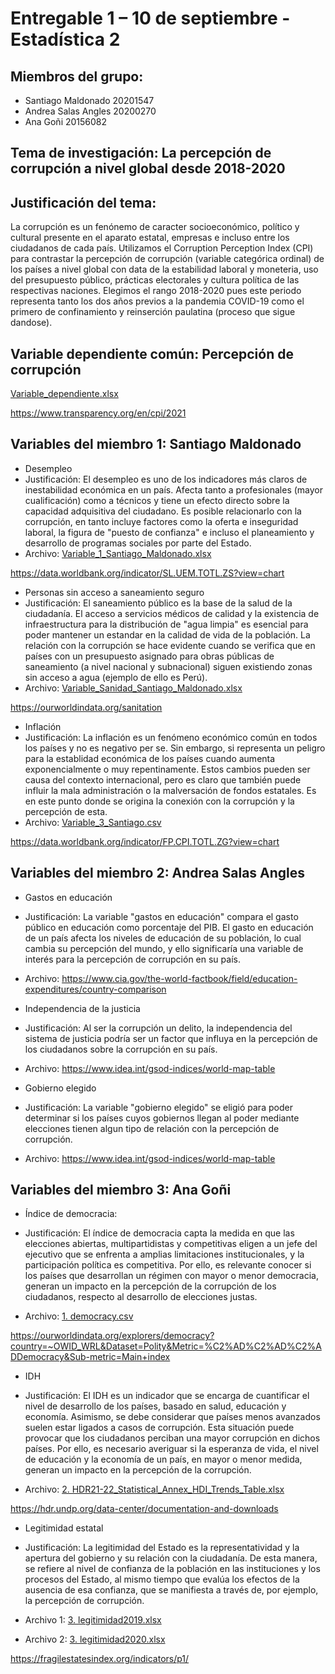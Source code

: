 # Entregable 1 – 10 de septiembre - Estadística 2

## Miembros del grupo:

+ Santiago Maldonado 20201547
+ Andrea Salas Angles 20200270
+ Ana Goñi 20156082

## Tema de investigación: La percepción de corrupción a nivel global desde 2018-2020

## Justificación del tema: 

La corrupción es un fenónemo de caracter socioeconómico, político y cultural presente en el aparato estatal, empresas e incluso entre los ciudadanos de cada país. Utilizamos el Corruption Perception Index (CPI) para contrastar la percepción de corrupción (variable categórica ordinal) de los países a nivel global con data de la estabilidad laboral y moneteria, uso del presupuesto público, prácticas electorales y cultura política de las respectivas naciones. Elegimos el rango 2018-2020 pues este periodo representa tanto los dos años previos a la pandemia COVID-19 como el primero de confinamiento y reinserción paulatina (proceso que sigue dandose). 

## Variable dependiente común: Percepción de corrupción

[Variable_dependiente.xlsx](https://github.com/santiagomv29/PRACTICAS_ESTA2/files/9540115/Variable_dependiente.xlsx)

https://www.transparency.org/en/cpi/2021

## Variables del miembro 1: Santiago Maldonado

+ Desempleo
+ Justificación: El desempleo es uno de los indicadores más claros de inestabilidad económica en un país. Afecta tanto a profesionales (mayor cualificación) como a técnicos y tiene un efecto directo sobre la capacidad adquisitiva del ciudadano. Es posible relacionarlo con la corrupción, en tanto incluye factores como la oferta e inseguridad laboral, la figura de "puesto de confianza" e incluso el planeamiento y desarrollo de programas sociales por parte del Estado. 
+ Archivo: [Variable_1_Santiago_Maldonado.xlsx](https://github.com/santiagomv29/PRACTICAS_ESTA2/files/9720955/Variable_1_Santiago_Maldonado.xlsx)

https://data.worldbank.org/indicator/SL.UEM.TOTL.ZS?view=chart

+ Personas sin acceso a saneamiento seguro
+ Justificación: El saneamiento público es la base de la salud de la ciudadanía. El acceso a servicios médicos de calidad y la existencia de infraestructura para la distribución de "agua limpia" es esencial para poder mantener un estandar en la calidad de vida de la población. La relación con la corrupción se hace evidente cuando se verifica que en países con un presupuesto asignado para obras públicas de saneamiento (a nivel nacional y subnacional) siguen existiendo zonas sin acceso a agua (ejemplo de ello es Perú). 
+ Archivo: [Variable_Sanidad_Santiago_Maldonado.xlsx](https://github.com/santiagomv29/PRACTICAS_ESTA2/files/9726920/Variable_Sanidad_Santiago_Maldonado.xlsx)

https://ourworldindata.org/sanitation

+ Inflación
+ Justificación: La inflación es un fenómeno económico común en todos los países y no es negativo per se. Sin embargo, si representa un peligro para la establidad económica de los países cuando aumenta exponencialmente o muy repentinamente. Estos cambios pueden ser causa del contexto internacional, pero es claro que también puede influir la mala administración o la malversación de fondos estatales. Es en este punto donde se origina la conexión con la corrupción y la percepción de esta. 
+ Archivo: [Variable_3_Santiago.csv](https://github.com/santiagomv29/PRACTICAS_ESTA2/files/9540161/Variable_3_Santiago.csv)

https://data.worldbank.org/indicator/FP.CPI.TOTL.ZG?view=chart

## Variables del miembro 2: Andrea Salas Angles

+ Gastos en educación
+ Justificación: La variable "gastos en educación" compara el gasto público en educación como porcentaje del PIB. El gasto en educación de un país afecta los niveles de educación de su población, lo cual cambia su percepción del mundo, y ello significaría una variable de interés para la percepción de corrupción en su país.
+ Archivo: https://www.cia.gov/the-world-factbook/field/education-expenditures/country-comparison

+ Independencia de la justicia 
+ Justificación: Al ser la corrupción un delito, la independencia del sistema de justicia podría ser un factor que influya en la percepción de los ciudadanos sobre la corrupción en su país. 
+ Archivo: https://www.idea.int/gsod-indices/world-map-table

+ Gobierno elegido 
+ Justificación: La variable "gobierno elegido" se eligió para poder determinar si los países cuyos gobiernos llegan al poder mediante elecciones tienen algun tipo de relación con la percepción de corrupción. 
+ Archivo: https://www.idea.int/gsod-indices/world-map-table


## Variables del miembro 3: Ana Goñi

+ Índice de democracia:
+ Justificación: El índice de democracia capta la medida en que las elecciones abiertas, multipartidistas y competitivas eligen a un jefe del ejecutivo que se enfrenta a amplias limitaciones institucionales, y la participación política es competitiva. Por ello, es relevante conocer si los países que desarrollan un régimen con mayor o menor democracia, generan un impacto en la percepción de la corrupción de los ciudadanos, respecto al desarrollo de elecciones justas.

+ Archivo: [1. democracy.csv](https://github.com/santiagomv29/PRACTICAS_ESTA2/files/9540029/1.democracy.csv)

https://ourworldindata.org/explorers/democracy?country=~OWID_WRL&Dataset=Polity&Metric=%C2%AD%C2%AD%C2%ADDemocracy&Sub-metric=Main+index


+ IDH
+ Justificación: El IDH es un indicador que se encarga de cuantificar el nivel de desarrollo de los países, basado en salud, educación y economía. Asimismo, se debe considerar que países menos avanzados suelen estar ligados a casos de corrupción. Esta situación puede provocar que los ciudadanos perciban una mayor corrupción en dichos países. Por ello, es necesario averiguar si la esperanza de vida, el nivel de educación y la economía de un país, en mayor o menor medida, generan un impacto en la percepción de la corrupción.

+ Archivo: [2. HDR21-22_Statistical_Annex_HDI_Trends_Table.xlsx](https://github.com/santiagomv29/PRACTICAS_ESTA2/files/9540030/2.HDR21-22_Statistical_Annex_HDI_Trends_Table.xlsx)

https://hdr.undp.org/data-center/documentation-and-downloads


+ Legitimidad estatal
+ Justificación: La legitimidad del Estado es la representatividad y la apertura del gobierno y su relación con la ciudadanía. De esta manera, se refiere al nivel de confianza de la población en las instituciones y los procesos del Estado, al mismo tiempo que evalúa los efectos de la ausencia de esa confianza, que se manifiesta a través de, por ejemplo, la percepción de corrupción.

+ Archivo 1: [3. legitimidad2019.xlsx](https://github.com/santiagomv29/PRACTICAS_ESTA2/files/9731172/3.legitimidad2019.xlsx)

+ Archivo 2: [3. legitimidad2020.xlsx](https://github.com/santiagomv29/PRACTICAS_ESTA2/files/9731175/3.legitimidad2020.xlsx)

https://fragilestatesindex.org/indicators/p1/


